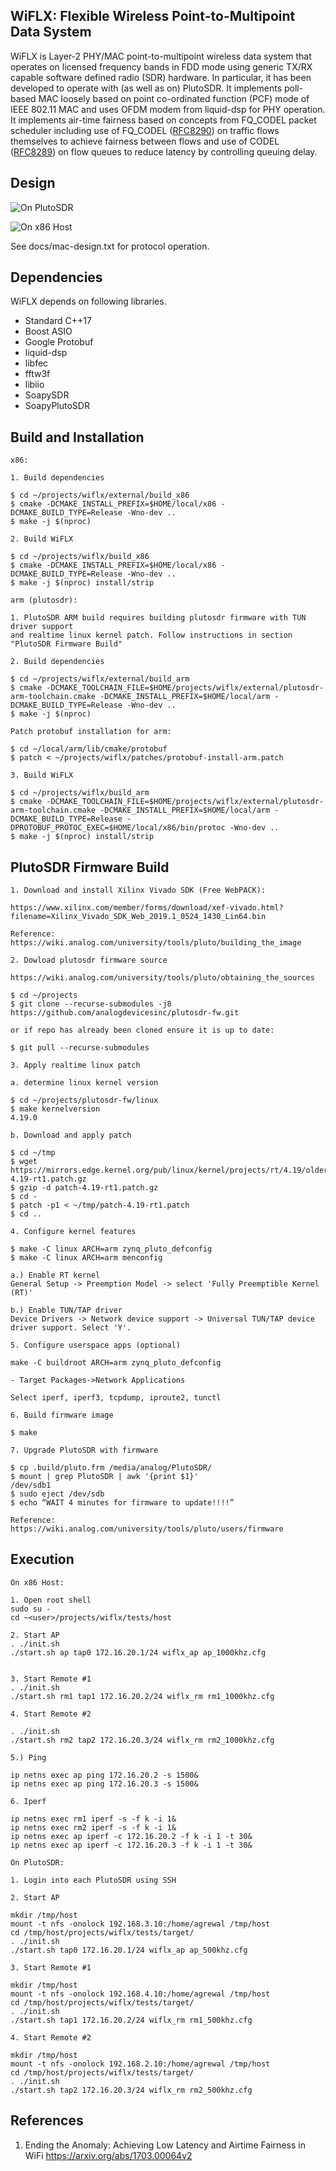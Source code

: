 WiFLX: Flexible Wireless Point-to-Multipoint Data System
----

WiFLX is Layer-2 PHY/MAC point-to-multipoint wireless data system that operates
on licensed frequency bands in FDD mode using generic TX/RX capable software defined
radio (SDR) hardware. In particular, it has been developed to operate with (as well
as on) PlutoSDR. It implements poll-based MAC loosely based on point co-ordinated
function (PCF) mode of IEEE 802.11 MAC and uses OFDM modem from liquid-dsp for PHY
operation. It implements air-time fairness based on concepts from FQ_CODEL packet
scheduler including use of FQ_CODEL ([RFC8290](https://tools.ietf.org/html/rfc8290))
on traffic flows themselves to achieve fairness between flows and use of CODEL 
([RFC8289](https://tools.ietf.org/html/rfc8289)) on flow queues to reduce latency 
by controlling queuing delay.

Design
----
![On PlutoSDR](/docs/wiflx-stack-design-on-plutosdr.jpg)

![On x86 Host](/docs/wiflx-stack-design-on-x86.jpg)

See docs/mac-design.txt for protocol operation.

Dependencies
----
WiFLX depends on following libraries.

- Standard C++17
- Boost ASIO
- Google Protobuf
- liquid-dsp
- libfec
- fftw3f
- libiio
- SoapySDR
- SoapyPlutoSDR

Build and Installation
----
```
x86:

1. Build dependencies

$ cd ~/projects/wiflx/external/build_x86
$ cmake -DCMAKE_INSTALL_PREFIX=$HOME/local/x86 -DCMAKE_BUILD_TYPE=Release -Wno-dev ..
$ make -j $(nproc)

2. Build WiFLX

$ cd ~/projects/wiflx/build_x86
$ cmake -DCMAKE_INSTALL_PREFIX=$HOME/local/x86 -DCMAKE_BUILD_TYPE=Release -Wno-dev ..
$ make -j $(nproc) install/strip

arm (plutosdr):

1. PlutoSDR ARM build requires building plutosdr firmware with TUN driver support
and realtime linux kernel patch. Follow instructions in section "PlutoSDR Firmware Build"

2. Build dependencies

$ cd ~/projects/wiflx/external/build_arm
$ cmake -DCMAKE_TOOLCHAIN_FILE=$HOME/projects/wiflx/external/plutosdr-arm-toolchain.cmake -DCMAKE_INSTALL_PREFIX=$HOME/local/arm -DCMAKE_BUILD_TYPE=Release -Wno-dev ..
$ make -j $(nproc)

Patch protobuf installation for arm:

$ cd ~/local/arm/lib/cmake/protobuf
$ patch < ~/projects/wiflx/patches/protobuf-install-arm.patch

3. Build WiFLX

$ cd ~/projects/wiflx/build_arm
$ cmake -DCMAKE_TOOLCHAIN_FILE=$HOME/projects/wiflx/external/plutosdr-arm-toolchain.cmake -DCMAKE_INSTALL_PREFIX=$HOME/local/arm -DCMAKE_BUILD_TYPE=Release -DPROTOBUF_PROTOC_EXEC=$HOME/local/x86/bin/protoc -Wno-dev ..
$ make -j $(nproc) install/strip
```

PlutoSDR Firmware Build
----
```
1. Download and install Xilinx Vivado SDK (Free WebPACK):

https://www.xilinx.com/member/forms/download/xef-vivado.html?filename=Xilinx_Vivado_SDK_Web_2019.1_0524_1430_Lin64.bin

Reference: https://wiki.analog.com/university/tools/pluto/building_the_image

2. Dowload plutosdr firmware source

https://wiki.analog.com/university/tools/pluto/obtaining_the_sources

$ cd ~/projects
$ git clone --recurse-submodules -j8 https://github.com/analogdevicesinc/plutosdr-fw.git

or if repo has already been cloned ensure it is up to date:

$ git pull --recurse-submodules

3. Apply realtime linux patch

a. determine linux kernel version

$ cd ~/projects/plutosdr-fw/linux
$ make kernelversion
4.19.0

b. Download and apply patch

$ cd ~/tmp
$ wget https://mirrors.edge.kernel.org/pub/linux/kernel/projects/rt/4.19/older/patch-4.19-rt1.patch.gz
$ gzip -d patch-4.19-rt1.patch.gz
$ cd -
$ patch -p1 < ~/tmp/patch-4.19-rt1.patch
$ cd ..

4. Configure kernel features

$ make -C linux ARCH=arm zynq_pluto_defconfig
$ make -C linux ARCH=arm menconfig

a.) Enable RT kernel
General Setup -> Preemption Model -> select 'Fully Preemptible Kernel (RT)'

b.) Enable TUN/TAP driver
Device Drivers -> Network device support -> Universal TUN/TAP device driver support. Select 'Y'.

5. Configure userspace apps (optional)

make -C buildroot ARCH=arm zynq_pluto_defconfig

- Target Packages->Network Applications

Select iperf, iperf3, tcpdump, iproute2, tunctl

6. Build firmware image

$ make

7. Upgrade PlutoSDR with firmware

$ cp .build/pluto.frm /media/analog/PlutoSDR/
$ mount | grep PlutoSDR | awk '{print $1}'
/dev/sdb1
$ sudo eject /dev/sdb
$ echo “WAIT 4 minutes for firmware to update!!!!”

Reference:
https://wiki.analog.com/university/tools/pluto/users/firmware

```

Execution
----
```
On x86 Host:

1. Open root shell
sudo su -
cd ~<user>/projects/wiflx/tests/host

2. Start AP
. ./init.sh
./start.sh ap tap0 172.16.20.1/24 wiflx_ap ap_1000khz.cfg


3. Start Remote #1
. ./init.sh
./start.sh rm1 tap1 172.16.20.2/24 wiflx_rm rm1_1000khz.cfg

4. Start Remote #2

. ./init.sh
./start.sh rm2 tap2 172.16.20.3/24 wiflx_rm rm2_1000khz.cfg

5.) Ping

ip netns exec ap ping 172.16.20.2 -s 1500&
ip netns exec ap ping 172.16.20.3 -s 1500&

6. Iperf

ip netns exec rm1 iperf -s -f k -i 1&
ip netns exec rm2 iperf -s -f k -i 1&
ip netns exec ap iperf -c 172.16.20.2 -f k -i 1 -t 30&
ip netns exec ap iperf -c 172.16.20.3 -f k -i 1 -t 30&

On PlutoSDR:

1. Login into each PlutoSDR using SSH

2. Start AP

mkdir /tmp/host
mount -t nfs -onolock 192.168.3.10:/home/agrewal /tmp/host
cd /tmp/host/projects/wiflx/tests/target/
. ./init.sh
./start.sh tap0 172.16.20.1/24 wiflx_ap ap_500khz.cfg

3. Start Remote #1

mkdir /tmp/host
mount -t nfs -onolock 192.168.4.10:/home/agrewal /tmp/host
cd /tmp/host/projects/wiflx/tests/target/
. ./init.sh
./start.sh tap1 172.16.20.2/24 wiflx_rm rm1_500khz.cfg

4. Start Remote #2

mkdir /tmp/host
mount -t nfs -onolock 192.168.2.10:/home/agrewal /tmp/host
cd /tmp/host/projects/wiflx/tests/target/
. ./init.sh
./start.sh tap2 172.16.20.3/24 wiflx_rm rm2_500khz.cfg
```

References
----

1. Ending the Anomaly: Achieving Low Latency and Airtime Fairness in WiFi
   https://arxiv.org/abs/1703.00064v2
